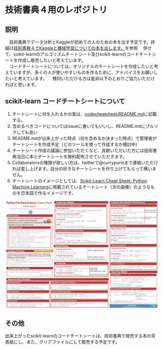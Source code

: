 # 技術書典４用のレポジトリ

## 説明
　技術書典でデータ分析とKaggleが初めての人のための本を出す予定です。詳細は[技術書典４でKaggleと機械学習についての本を出します。](http://www.currypurin.com/tb4)を参照
　併せて、scikit-learnのアルゴリズムチートシート及びscikit-learnのコードチートシートを作成し販売したいと考えています。  
　コードチートシートについては、オリジナルのチートシートを作成したいと考えていますが、多くの人が使いやすいものを作るために、アドバイスをお願いしたいと考えています。
　賛同いただける方は是非以下のとおりご協力いただければと思います。

## scikit-learn コードチートシートについて

1. チートシートに何を入れるかの案は、[codecheatsheet/README.md](./codecheatsheet/README.md)に記載する。
2. 含めるべきコードについてはissueに書いてもいいし、README.mdにプルリクしても良い
3. README.mdが出来上がった時点（何を含めるか決まった時点）で管理者がチートシートを作成予定（どのツールを使って作成するか検討中）
3. チートシート作成の議論に参加いただくなど、貢献いただいた方には技術書典当日に本とチートシートを無料配布させていただきます。
4. Collaboratorsの権限が欲しい方は、twitterで@currypurinまで連絡いただければ差し上げます。自分の好きなチートシートを作り上げてもらって構いません。
5. チートシートのイメージとしては、[Scikit-Learn Cheat Sheet: Python Machine Learning](https://www.datacamp.com/community/blog/scikit-learn-cheat-sheet)に掲載されているチートシート（次の画像）のようなものを日本語で作るイメージです。
<img src ="./image/Scikit_Learn_Cheat_Sheet_Python.jpg">

## その他
出来上がったscikit-learnのコードチートシートは、技術書典で発売する本の背表紙にし、また、クリアファイルにして販売する予定です。
